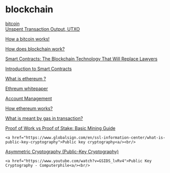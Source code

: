 # blockchain
<a href = "https://bitcoin.org/bitcoin.pdf"> bitcoin </a> <br/>
<a href = "https://smithandcrown.com/glossary/unspent-transaction-outputs-utxo/"> Unspent Transaction Output, UTXO </a> <br/>

<a href = "https://www.ccn.com/bitcoin-cash-pools-the-majority-of-bitcoin-sv-blocks-are-mined-by-unknown-yes-really/"> How a bitcoin works! </a> <br/>

<a href = "https://onezero.medium.com/how-does-the-blockchain-work-98c8cd01d2ae"> How does blockchain work? </a> <br/>

<a href = "https://blockgeeks.com/guides/smart-contracts/"> Smart Contracts: The Blockchain Technology That Will Replace Lawyers</a> <br/>

<a href="https://docs.soliditylang.org/en/develop/introduction-to-smart-contracts.html">Introduction to Smart Contracts</a> <br/>

<a href="https://ethdocs.org/en/latest/introduction/what-is-ethereum.html">What is ethereum ? <a/><br/>
  
<a href="https://ethereum.org/en/whitepaper/"> Ethreum whitepaper<a/><br/>

<a href="https://ethdocs.org/en/latest/account-management.html"> Account Management<a/> <br/>
  
  <a href="https://www.coindesk.com/learn/ethereum-101/how-ethereum-works"> How ethereum works?<a/> <br/>

  <a href="https://ethereum.stackexchange.com/questions/3/what-is-meant-by-the-term-gas"> What is meant by gas in transaction?<a/><br/>
    
   <a href="https://blockgeeks.com/guides/proof-of-work-vs-proof-of-stake/">Proof of Work vs Proof of Stake: Basic Mining Guide</a><br/>
    
    <a href="https://www.globalsign.com/en/ssl-information-center/what-is-public-key-cryptography">Public key cryptography<a/><br/>
      
  <a href="https://searchsecurity.techtarget.com/definition/asymmetric-cryptography">Asymmetric Cryptography (Public-Key Cryptography)<a/><br/>
    
    <a href="https://www.youtube.com/watch?v=GSIDS_lvRv4">Public Key Cryptography - Computerphile<a/><br/>
 
 
